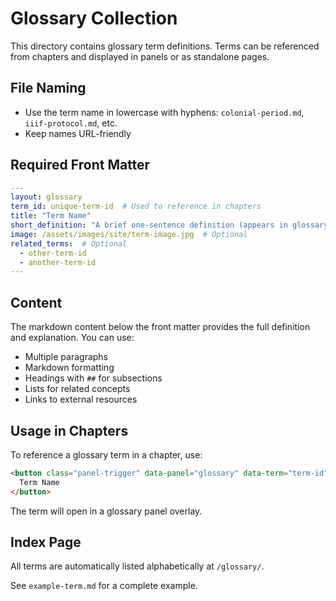 # Glossary Collection

This directory contains glossary term definitions. Terms can be referenced from chapters and displayed in panels or as standalone pages.

## File Naming

- Use the term name in lowercase with hyphens: `colonial-period.md`, `iiif-protocol.md`, etc.
- Keep names URL-friendly

## Required Front Matter

```yaml
---
layout: glossary
term_id: unique-term-id  # Used to reference in chapters
title: "Term Name"
short_definition: "A brief one-sentence definition (appears in glossary index)"
image: /assets/images/site/term-image.jpg  # Optional
related_terms:  # Optional
  - other-term-id
  - another-term-id
---
```

## Content

The markdown content below the front matter provides the full definition and explanation. You can use:

- Multiple paragraphs
- Markdown formatting
- Headings with `##` for subsections
- Lists for related concepts
- Links to external resources

## Usage in Chapters

To reference a glossary term in a chapter, use:

```html
<button class="panel-trigger" data-panel="glossary" data-term="term-id">
  Term Name
</button>
```

The term will open in a glossary panel overlay.

## Index Page

All terms are automatically listed alphabetically at `/glossary/`.

See `example-term.md` for a complete example.
